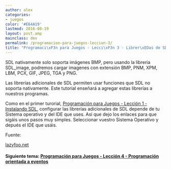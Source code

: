 ```yaml
---
author: alex
categories:
- juegos
color: '#E64A19'
lastmod: 2016-08-19
layout: post.amp
mainclass: dev
permalink: /programacion-para-juegos-leccion-3/
title: "Programaci\xF3n para Juegos - Lecci\xF3n 3 - Librer\xEDas de SDL"
---
```


SDL nativamente solo soporta imágenes BMP, pero usando la libreria SDL_image, podremos cargar imagenes con extensión BMP, PNM, XPM, LBM, PCX, GIF, JPEG, TGA y PNG.

Las librerías adicionales de SDL permiten usar funciones que SDL no soporta nativamente. Este tutorial enseñará a agregar estas librerías a nuestros programas.

<!--more--><!--ad-->

Como en el primer turorial, [Programación para Juegos - Lección 1 - Instalando SDL][1], configurar las librerías adicionales de SDL depende de tu Sistema operativo y del IDE que uses. Así que dejo los enlaces para que sigáis unos pasos muy simples. Seleccionar vuestro Sistema Operatívo y depués el IDE que usáis.

<figure>
    <a href="http://www.lazyfoo.net/SDL_tutorials/lesson03/linux/index.php" target="_blank"><amp-img layout="responsive" width="128" height="128" src="https://lh6.ggpht.com/_IlK2pNFFgGM/TSHH106Z0VI/AAAAAAAAAPo/fimALQz89iU/linux.png"></amp-img></a>
    <a href="http://www.lazyfoo.net/SDL_tutorials/lesson03/windows/index.php" target="_blank"><amp-img layout="responsive" width="128" height="128" src="https://lh3.ggpht.com/_IlK2pNFFgGM/TSHJkwpqk-I/AAAAAAAAAP0/wSKqQWY0x_k/windows.png"></amp-img></a>
    <a href="http://www.lazyfoo.net/SDL_tutorials/lesson03/mac/index.php" target="_blank"><amp-img layout="responsive" width="128" height="128" src="https://lh6.ggpht.com/_IlK2pNFFgGM/TSHH2DeE3mI/AAAAAAAAAPs/KES8kBZgn9M/apple-logo.png"></amp-img></a>
</figure>

Fuente:

[lazyfoo.net][5]

#### Siguiente tema: [Programación para Juegos - Lección 4 - Programación orientada a eventos][6]

 [1]: https://elbauldelprogramador.com/programacion-para-juegos-leccion-1/
 [5]: http://www.lazyfoo.net/SDL_tutorials/
 [6]: https://elbauldelprogramador.com/programacion-para-juegos-leccion-4/
